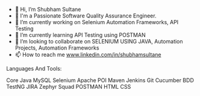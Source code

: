 - 👋 Hi, I’m Shubham Sultane
- 🔭 I'm a Passionate Software Quality Assurance Engineer.
- 👀 I’m currently working on Selenium Automation Frameworks, API Testing
- 🌱 I’m currently learning API Testing using POSTMAN
- 💞️ I’m looking to collaborate on SELENIUM USING JAVA, Automation Projects, Automation Frameworks
- 📫 How to reach me www.linkedin.com/in/shubhamsultane



Languages And Tools:

Core Java
MySQL
Selenium
Apache POI
Maven
Jenkins
Git
Cucumber BDD
TestNG
JIRA
Zephyr Squad
POSTMAN
HTML
CSS

<!---
shubh251097/shubh251097 is a ✨ special ✨ repository because its `README.md` (this file) appears on your GitHub profile.
You can click the Preview link to take a look at your changes.
--->
